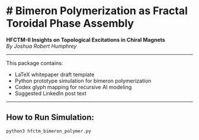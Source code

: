 # # Bimeron Polymerization as Fractal Toroidal Phase Assembly
**HFCTM-II Insights on Topological Excitations in Chiral Magnets**  
_By Joshua Robert Humphrey_

---

This package contains:
- LaTeX whitepaper draft template
- Python prototype simulation for bimeron polymerization
- Codex glyph mapping for recursive AI modeling
- Suggested LinkedIn post text

---

## How to Run Simulation:

```bash
python3 hfctm_bimeron_polymer.py
